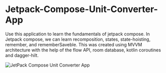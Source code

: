 # Jetpack-Compose-Unit-Converter-App

Use this application to learn the fundamentals of jetpack compose. In Jetpack compose, we can learn recomposition, states, state-hoisting, remember, and rememberSaveble. This was created using MVVM architecture with the help of the flow API, room database, kotlin coroutines and dagger-hilt.


![JetPack Compose Unit Converter App](https://user-images.githubusercontent.com/28884625/212466648-c78a31f3-8c57-44c4-9b08-dffbba325267.png)
